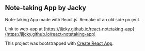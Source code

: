 ## Note-taking App by Jacky

Note-taking App made with React.js. Remake of an old side project.

Link to web-app at [https://jljcky.github.io/react-notetaking-app](https://jljcky.github.io/react-notetaking-app)

This project was bootstrapped with [Create React App](https://github.com/facebook/create-react-app).
